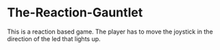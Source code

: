 # The-Reaction-Gauntlet
This is a reaction based game. The player has to move the joystick in the direction of the led that lights up. 
